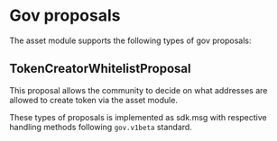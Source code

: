 <!--
order: 5
-->

# Gov proposals

The asset module supports the following types of gov proposals:

## TokenCreatorWhitelistProposal

This proposal allows the community to decide on what addresses are allowed to create token via the asset module.

These types of proposals is implemented as sdk.msg with respective handling methods following `gov.v1beta` standard.

